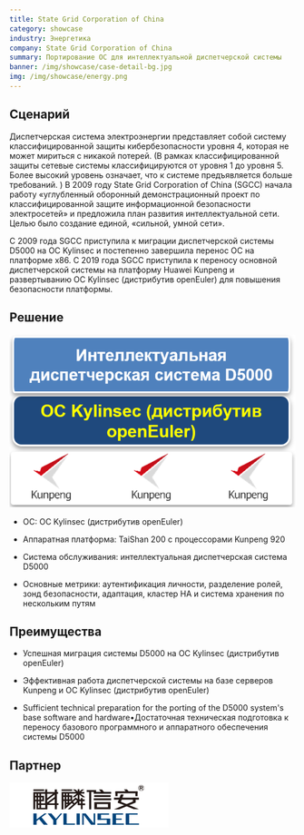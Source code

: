```yaml
---
title: State Grid Corporation of China
category: showcase
industry: Энергетика
company: State Grid Corporation of China
summary: Портирование ОС для интеллектуальной диспетчерской системы
banner: /img/showcase/case-detail-bg.jpg
img: /img/showcase/energy.png
---
```


<div class="markdown">

## **Сценарий**

Диспетчерская система электроэнергии представляет собой систему классифицированной защиты кибербезопасности уровня 4, которая не может мириться с никакой потерей. (В рамках классифицированной защиты сетевые системы классифицируются от уровня 1 до уровня 5. Более высокий уровень означает, что к системе предъявляется больше требований. ) В 2009 году State Grid Corporation of China (SGCC) начала работу «углубленный оборонный демонстрационный проект по классифицированной защите информационной безопасности электросетей» и предложила план развития интеллектуальной сети. Целью было создание единой, «сильной, умной сети».

С 2009 года SGCC приступила к миграции диспетчерской системы D5000 на ОС Kylinsec и постепенно завершила перенос ОС на платформе x86. С 2019 года SGCC приступила к переносу основной диспетчерской системы на платформу Huawei Kunpeng и развертыванию ОС Kylinsec (дистрибутив openEuler) для повышения безопасности платформы.

## **Решение**

<div align="center" class="case-img"><img src="./e1.png"/></div>

- ОС: OC Kylinsec (дистрибутив openEuler)

- Аппаратная платформа: TaiShan 200 с процессорами Kunpeng 920

- Система обслуживания: интеллектуальная диспетчерская система D5000

- Основные метрики: аутентификация личности, разделение ролей, зонд безопасности, адаптация, кластер HA и система хранения по нескольким путям

## **Преимущества**

- Успешная миграция системы D5000 на ОС Kylinsec (дистрибутив openEuler)

- Эффективная работа диспетчерской системы на базе серверов Kunpeng и ОС Kylinsec (дистрибутив openEuler)

- Sufficient technical preparation for the porting of the D5000 system's base software and hardware•Достаточная техническая подготовка к переносу базового программного и аппаратного обеспечения системы D5000

## **Партнер**

<div ><img src="./xinan.png"/></div>

</div>